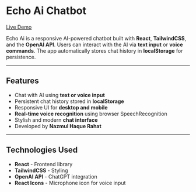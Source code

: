 # Echo Ai Chatbot

[Live Demo](https://echo-ai-nhr.netlify.app/)

Echo Ai is a responsive AI-powered chatbot built with **React**, **TailwindCSS**, and the **OpenAI API**. Users can interact with the AI via **text input** or **voice commands**. The app automatically stores chat history in **localStorage** for persistence.

---

## Features

- Chat with AI using **text or voice input**
- Persistent chat history stored in **localStorage**
- Responsive UI for **desktop and mobile**
- **Real-time voice recognition** using browser SpeechRecognition
- Stylish and modern **chat interface**
- Developed by **Nazmul Haque Rahat**

---

## Technologies Used

- **React** - Frontend library
- **TailwindCSS** - Styling
- **OpenAI API** - ChatGPT integration
- **React Icons** - Microphone icon for voice input
 
